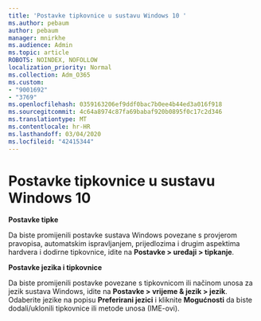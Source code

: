 ```yaml
---
title: 'Postavke tipkovnice u sustavu Windows 10 '
ms.author: pebaum
author: pebaum
manager: mnirkhe
ms.audience: Admin
ms.topic: article
ROBOTS: NOINDEX, NOFOLLOW
localization_priority: Normal
ms.collection: Adm_O365
ms.custom:
- "9001692"
- "3769"
ms.openlocfilehash: 0359163206ef9ddf0bac7b0ee4b44ed3a016f918
ms.sourcegitcommit: 4c64a8974c87fa69babaf920b0895f0c17c2d346
ms.translationtype: MT
ms.contentlocale: hr-HR
ms.lasthandoff: 03/04/2020
ms.locfileid: "42415344"
---
```

# <a name="keyboard-settings-in-windows-10"></a>Postavke tipkovnice u sustavu Windows 10

**Postavke tipke**

Da biste promijenili postavke sustava Windows povezane s provjerom pravopisa, automatskim ispravljanjem, prijedlozima i drugim aspektima hardvera i dodirne tipkovnice, idite na **Postavke > uređaji > tipkanje**. 

**Postavke jezika i tipkovnice**

Da biste promijenili postavke povezane s tipkovnicom ili načinom unosa za jezik sustava Windows, idite na **Postavke > vrijeme & jezik > jezik**. Odaberite jezike na popisu **Preferirani jezici** i kliknite **Mogućnosti** da biste dodali/uklonili tipkovnice ili metode unosa (IME-ovi).

